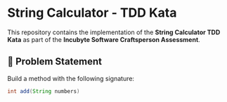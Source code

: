 # String Calculator - TDD Kata

This repository contains the implementation of the **String Calculator TDD Kata** as part of the **Incubyte Software Craftsperson Assessment**.

## 🧠 Problem Statement

Build a method with the following signature:

```java
int add(String numbers)

